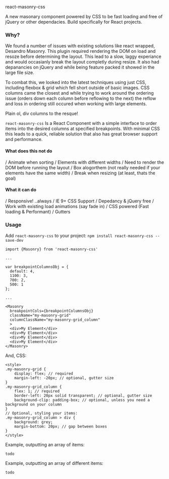 react-masonry-css

A new masonary component powered by CSS to be fast loading and free of jQuery or other dependacies. Build specifically for React projects.


### Why?

We found a number of issues with existing solutions like react wrapped, Desandro Masonry. This plugin  required rendering the DOM on load and resoze before determining the layout. This lead to a slow, laggy experiance and would occasianly break the layout completly during resize. It also had depanancies on jQuery and while being feature packed it showed in the large file size.

To combat this, we looked into the latest techniques using just CSS, including flexbox & grid which fell short outside of basic images. CSS columns came the closest and while trying to work around the ordering issue (orders down each column before reflowing to the next) the reflow and loss in ordering still occured when working with large elements.

Plain ol, div columns to the resque!

`react-masonry-css` Is a React Component with a simple interface to order items into the desired columns at specified breakpoints. With minimal CSS this leads to a quick, reliable solution that also has great browser support and performance.

#### What does this not do

/ Animate when sorting
/ Elements with different widths
/ Need to render the DOM before running the layout
/ Box alogorthem (not really needed if your elements have the same width)
/ Break when resizing (at least, thats the goal)

#### What it can do
/ Responsive! ..always
/ IE 9+ CSS Support
/ Depedancy & jQuery free
/ Work with existing load animations (say fade in)
/ CSS powered (Fast loading & Performant)
/ Gutters


### Usage

Add `react-masonry-css` to your project:
`npm install react-masonry-css --save-dev`


```
import {Masonry} from 'react-masonry-css'

...

var breakpointColumnsObj = {
  default: 4,
  1100: 3,
  700: 2,
  500: 1
};

...

<Masonry
  breakpointCols={breakpointColumnsObj}
  className="my-masonry-grid"
  columnClassName="my-masonry-grid_column"
  >
  <div>My Element</div>
  <div>My Element</div>
  <div>My Element</div>
  <div>My Element</div>
</Masonry>

```

And, CSS:
```
<style>
.my-masonry-grid {
    display: flex; // required
    margin-left: -20px; // optional, gutter size
}
.my-masonry-grid_column {
    flex: 1; // required
    border-left: 20px solid transparent; // optional, gutter size
    background-clip: padding-box; // optional, unless you need a background on your column
}
// Optional, styling your items:
.my-masonry-grid_column > div {
    background: grey;
    margin-bottom: 20px; // gap between boxes
}
</style>
```


Example, outputting an array of items:

```
todo
```

Example, outputting an array of different items:

```
todo
```
